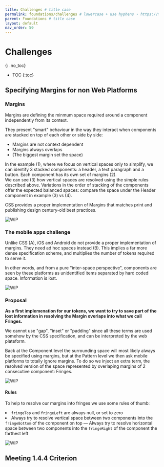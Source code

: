 ```yaml
---
title: Challenges # title case
permalink: foundations/challenges # lowercase + use hyphens › https://tinyurl.com/27kmc4rb
parent: Foundations # title case
layout: default
nav_order: 50
---
```


# Challenges
{: .no_toc}

- TOC
{:toc}
## Specifying Margins for non Web Platforms

<section class="flex-1_2-cols">
  <div>
    <h3>Margins</h3>
    <p>Margins are defining the minmum space required around a component independently from its context.</p>
    <p>They present "smart" behaviour in the way they interact when components are stacked on top of each other or side by side:</p>
    <ul>
      <li>Margins are not context dependent</li>
      <li>Margins always overlaps</li>
      <li>(The biggest margin set the space)</li>
    </ul>
    <p>
      In the example (1), where we focus on vertical spaces only to simplify, we can identify 3 stacked components: a header, a text paragraph and a button. Each component has its own set of margins (2).<br>
      We can see (3) how vertical spaces are resolved using the simple rules described above. Variations in the order of stacking of the components offer the expected balanced spaces: compare the space under the Header component in example (3) vs (4).
    </p>
    <p>
      CSS provides a proper implementation of Margins that matches print and publishing design century-old best practices.
    </p>
  </div>
  <div>
    <img src="{{site.baseurl}}/assets/images/YPL-DOC-challenges-layout-001.png" alt="WIP">
  </div>
</section>

<section class="flex-1_2-cols">
  <div>
    <h3>The mobile apps challenge</h3>
    <p>
      Unlike CSS (A), iOS and Android do not provide a proper implementation of margins.
      They need ad hoc spaces instead (B). This implies a far more dense specification scheme, and multiplies the number of tokens required to serve it.
    </p>
    <p>
      In other words, and from a pure "inter-space perspective", components are seen by these platforms as unidentified items separated by hard coded space. Information is lost.
    </p>
  </div>
  <div>
    <img src="{{site.baseurl}}/assets/images/YPL-DOC-challenges-layout-002.png" alt="WIP">
  </div>
</section>

<h3>Proposal</h3>

<section class="flex-1_2-cols">
  <div>
    <p>
      <strong>As a first implemenation for our tokens, we want to try to save part of the lost information in resolving the Margin overlaps into what we call Fringes.</strong>
    </p>
  </div>
  <div>
    <p>
      We cannot use "gap", "inset" or "padding" since all these terms are used somehow by the CSS specification,
      and can be interpreted by the web plateform.
    </p>
    <p>
      Back at the Component level the surrounding space will most likely always be specified using margins, but at the Pattern level we then ask mobile platforms to totally ignore margins. To do so we inject an extra term, the resolved version of the space represented by overlaping margins of 2 consecutive component: Fringes.
    </p>
  </div>
</section>

<img src="{{site.baseurl}}/assets/images/YPL-DOC-challenges-layout-003.png" alt="WIP">

<h4 id="rules">Rules</h4>

<section class="flex-1_1-cols">
  <div>
    <p>
      To help to resolve our margins into fringes we use some rules of thumb:
      <li><code>fringeTop</code> and <code>fringeLeft</code> are always null, or set to zero</li>
      <li>Always try to resolve vertical space between two components into the <code>fringeBottom</code> of the component on top — Always try to resolve horizontal space between two components into the <code>fringeRight</code> of the component the farthest left</li>
    </p>
  </div>
  <div>
    <img src="{{site.baseurl}}/assets/images/YPL-DOC-challenges-layout-004.png" alt="WIP">
  </div>
</section>


<!-- BEM › Box Element Modifier
YPL-FFL-BOX_ID-paddingTop = 16pt
YPL-FFL-BOX_ID-COMP_paragraph-FringeBottom = 12pt
YPL-FFL-BOX_ID-COMP_header-marginTop = 8pt
YPL-FFL-BOX_ID-COMP_header-FringeBottom = 16pt -->

## Meeting 1.4.4 Criterion
